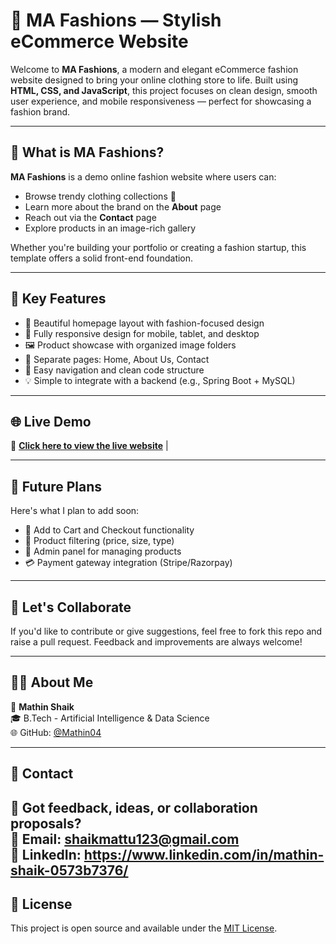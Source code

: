 # 👗 MA Fashions — Stylish eCommerce Website

Welcome to **MA Fashions**, a modern and elegant eCommerce fashion website designed to bring your online clothing store to life. Built using **HTML, CSS, and JavaScript**, this project focuses on clean design, smooth user experience, and mobile responsiveness — perfect for showcasing a fashion brand.

---

## 🧵 What is MA Fashions?

**MA Fashions** is a demo online fashion website where users can:

- Browse trendy clothing collections 👚
- Learn more about the brand on the **About** page
- Reach out via the **Contact** page
- Explore products in an image-rich gallery

Whether you're building your portfolio or creating a fashion startup, this template offers a solid front-end foundation.

---

## 🌟 Key Features

- 🎨 Beautiful homepage layout with fashion-focused design
- 📱 Fully responsive design for mobile, tablet, and desktop
- 🖼️ Product showcase with organized image folders
- 📃 Separate pages: Home, About Us, Contact
- 🧭 Easy navigation and clean code structure
- 💡 Simple to integrate with a backend (e.g., Spring Boot + MySQL)


---

## 🌐 Live Demo

🔗 **[Click here to view the live website](https://mathin04.github.io/E-COMMERCE-/)**   |

---

## 🚀 Future Plans

Here's what I plan to add soon:

- 🛒 Add to Cart and Checkout functionality    
- 🧠 Product filtering (price, size, type)  
- 🧾 Admin panel for managing products  
- 💳 Payment gateway integration (Stripe/Razorpay)  

---

## 🤝 Let's Collaborate

If you'd like to contribute or give suggestions, feel free to fork this repo and raise a pull request. Feedback and improvements are always welcome!

---

## 🙋‍♂️ About Me

👤 **Mathin Shaik**  
🎓 B.Tech - Artificial Intelligence & Data Science  
🌐 GitHub: [@Mathin04](https://github.com/Mathin04)

---

## 📩 Contact

💬 Got feedback, ideas, or collaboration proposals?  
📧 Email: **shaikmattu123@gmail.com**  
🔗 LinkedIn: https://www.linkedin.com/in/mathin-shaik-0573b7376/ 
---

## 📜 License

This project is open source and available under the [MIT License](LICENSE).




